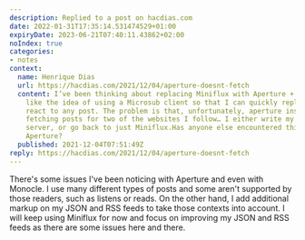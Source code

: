 ```yaml
---
description: Replied to a post on hacdias.com
date: 2022-01-31T17:35:14.531474529+01:00
expiryDate: 2023-06-21T07:40:11.43862+02:00
noIndex: true
categories:
- notes
context:
  name: Henrique Dias
  url: https://hacdias.com/2021/12/04/aperture-doesnt-fetch
  content: I’ve been thinking about replacing Miniflux with Aperture + Monocle. I
    like the idea of using a Microsub client so that I can quickly reply, like or
    react to any post. The problem is that, unfortunately, aperture insists on not
    fetching posts for two of the websites I follow… I either write my own Microsub
    server, or go back to just Miniflux.Has anyone else encountered this issue with
    Aperture?
  published: 2021-12-04T07:51:49Z
reply: https://hacdias.com/2021/12/04/aperture-doesnt-fetch
---
```


There's some issues I've been noticing with Aperture and even with Monocle. I use many different types of posts and some aren't supported by those readers, such as listens or reads. On the other hand, I add additional markup on my JSON and RSS feeds to take those contexts into account. I will keep using Miniflux for now and focus on improving my JSON and RSS feeds as there are some issues here and there.
